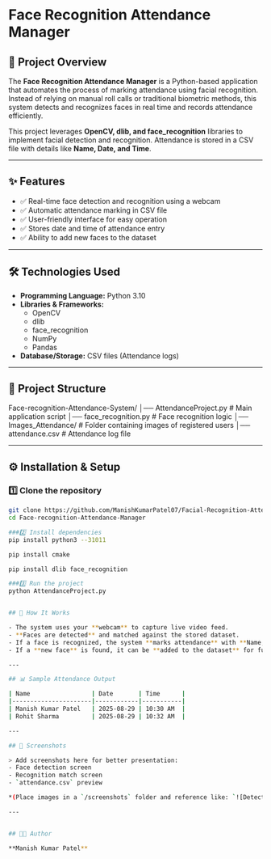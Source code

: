 # Face Recognition Attendance Manager  

## 📌 Project Overview  
The **Face Recognition Attendance Manager** is a Python-based application that automates the process of marking attendance using facial recognition. Instead of relying on manual roll calls or traditional biometric methods, this system detects and recognizes faces in real time and records attendance efficiently.  

This project leverages **OpenCV, dlib, and face_recognition** libraries to implement facial detection and recognition. Attendance is stored in a CSV file with details like **Name, Date, and Time**.  

---

## ✨ Features  
- ✅ Real-time face detection and recognition using a webcam  
- ✅ Automatic attendance marking in CSV file  
- ✅ User-friendly interface for easy operation  
- ✅ Stores date and time of attendance entry  
- ✅ Ability to add new faces to the dataset  

---

## 🛠️ Technologies Used  
- **Programming Language:** Python 3.10  
- **Libraries & Frameworks:**  
  - OpenCV  
  - dlib  
  - face_recognition  
  - NumPy  
  - Pandas  
- **Database/Storage:** CSV files (Attendance logs)  

---

## 📂 Project Structure  
Face-recognition-Attendance-System/
│── AttendanceProject.py       # Main application script
│── face_recognition.py        # Face recognition logic
│── Images_Attendance/         # Folder containing images of registered users
│── attendance.csv             # Attendance log file



---

## ⚙️ Installation & Setup  

### 1️⃣ Clone the repository  
```bash
git clone https://github.com/ManishKumarPatel07/Facial-Recognition-Attendance-Manager.git
cd Face-recognition-Attendance-Manager

###2️⃣ Install dependencies
pip install python3 --31011

pip install cmake

pip install dlib face_recognition

###3️⃣ Run the project
python AttendanceProject.py


## 🚀 How It Works

- The system uses your **webcam** to capture live video feed.  
- **Faces are detected** and matched against the stored dataset.  
- If a face is recognized, the system **marks attendance** with **Name, Date, and Time** in `attendance.csv`.  
- If a **new face** is found, it can be **added to the dataset** for future recognition.

---

## 📊 Sample Attendance Output

| Name                 | Date       | Time      |
|----------------------|------------|-----------|
| Manish Kumar Patel   | 2025-08-29 | 10:30 AM  |
| Rohit Sharma         | 2025-08-29 | 10:32 AM  |

---

## 📸 Screenshots

> Add screenshots here for better presentation:
- Face detection screen  
- Recognition match screen  
- `attendance.csv` preview

*(Place images in a `/screenshots` folder and reference like: `![Detection](screenshots/detection.png)`)*

---


## 👨‍💻 Author

**Manish Kumar Patel**

